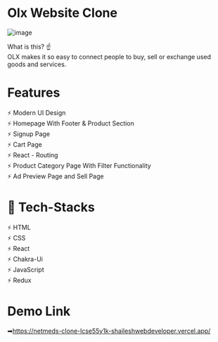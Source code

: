 # Olx Website Clone

![image](https://user-images.githubusercontent.com/91751062/199089600-613aeb65-4a5f-4e17-aa50-195f5acec9b1.png)


What is this? ☝️
</br>
OLX makes it so easy to connect people to buy, sell or exchange used goods and services.
</br>



# Features

⚡️ Modern UI Design
</br>
⚡️ Homepage With Footer & Product Section
</br>
⚡️ Signup Page
</br>
⚡️ Cart Page
</br>
⚡️ React - Routing 
</br>
⚡️ Product Category Page With Filter Functionality 
</br>
⚡️ Ad Preview Page and Sell Page
</br>


# 🎯 Tech-Stacks

⚡️ HTML
</br>
⚡️ CSS
</br>
⚡️ React
</br>
⚡️ Chakra-Ui
</br>
⚡️ JavaScript
</br>
⚡️ Redux
</br>


# Demo Link
➡https://netmeds-clone-lcse55y1k-shaileshwebdeveloper.vercel.app/
